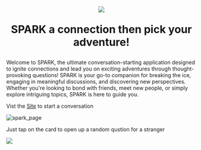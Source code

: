 <h1 align="center"> 

![](public/cardSpark.svg) 

SPARK a connection then pick your adventure!

</h1>


Welcome to SPARK, the ultimate conversation-starting application designed to ignite connections and lead you on exciting adventures through thought-provoking questions! SPARK is your go-to companion for breaking the ice, engaging in meaningful discussions, and discovering new perspectives. Whether you're looking to bond with friends, meet new people, or simply explore intriguing topics, SPARK is here to guide you.

Vist the [Site](https://randomspark.netlify.app/) to start a conversation 

![spark_page](public/spark_page.png)

Just tap on the card to open up a random qustion for a stranger

![](public/spark_qust.png)
